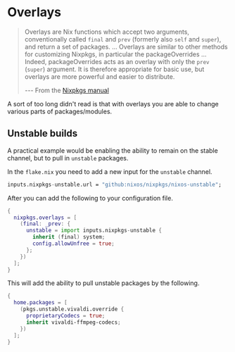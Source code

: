 # Overlays

> Overlays are Nix functions which accept two arguments, conventionally called `final` and `prev` (formerly also `self` and `super`), and return a set of packages. ... Overlays are similar to other methods for customizing Nixpkgs, in particular the packageOverrides ... Indeed, packageOverrides acts as an overlay with only the `prev` (`super`) argument. It is therefore appropriate for basic use, but overlays are more powerful and easier to distribute.
>
> --- From the [Nixpkgs manual](https://nixos.org/manual/nixpkgs/stable/#sec-overlays-definition)

A sort of too long didn't read is that with overlays you are able to change various parts of packages/modules.

## Unstable builds

A practical example would be enabling the ability to remain on the stable channel, but to pull in `unstable` packages.

In the `flake.nix` you need to add a new input for the `unstable` channel.

```nix
inputs.nixpkgs-unstable.url = "github:nixos/nixpkgs/nixos-unstable";
```

After you can add the following to your configuration file.

```nix
{
  nixpkgs.overlays = [
    (final: _prev: {
      unstable = import inputs.nixpkgs-unstable {
        inherit (final) system;
        config.allowUnfree = true;
      };
    })
  ];
}
```

This will add the ability to pull unstable packages by the following.

```nix
{
  home.packages = [
    (pkgs.unstable.vivaldi.override {
      proprietaryCodecs = true;
      inherit vivaldi-ffmpeg-codecs;
    })
  ];
}
```
